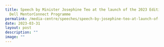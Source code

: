 ```yaml
---
title: Speech by Minister Josephine Teo at the launch of the 2023 Edition of
  Dell MentorConnect Programme
permalink: /media-centre/speeches/speech-by-josephine-teo-at-launch-of-edition-of-dell-mentorconnect-programme/
date: 2023-03-31
layout: post
description: ""
image: ""
---
```

